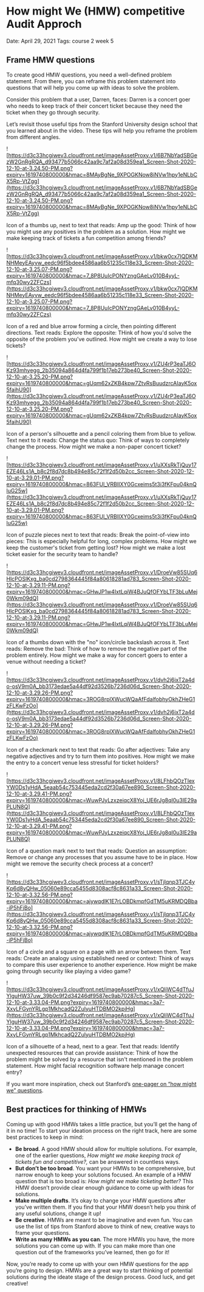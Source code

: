 # How might We (HMW) competitive Audit Approch

Date: April 29, 2021
Tags: course 2 week 5

[](http://crowdresearch.stanford.edu/w/img_auth.php/f/ff/How_might_we.pdf)

## Frame HMW questions

To create good HMW questions, you need a well-defined problem statement. From there, you can reframe this problem statement into questions that will help you come up with ideas to solve the problem.

Consider this problem that a user, Darren, faces: Darren is a concert goer who needs to keep track of their concert ticket because they need the ticket when they go through security.

Let’s revisit those useful tips from the Stanford University design school that you learned about in the video. These tips will help you reframe the problem from different angles.

![https://d3c33hcgiwev3.cloudfront.net/imageAssetProxy.v1/6B7NbYadSBGezW2GnRgRQA_d93477b5066c42aa9c7af2a08d359ea1_Screen-Shot-2020-12-10-at-3.24.50-PM.png?expiry=1619740800000&hmac=8MAyBgNe_9XPOGKNow8iNVw1hpy1eNLbCX5Rp-VtZgg](https://d3c33hcgiwev3.cloudfront.net/imageAssetProxy.v1/6B7NbYadSBGezW2GnRgRQA_d93477b5066c42aa9c7af2a08d359ea1_Screen-Shot-2020-12-10-at-3.24.50-PM.png?expiry=1619740800000&hmac=8MAyBgNe_9XPOGKNow8iNVw1hpy1eNLbCX5Rp-VtZgg)

Icon of a thumbs up, next to text that reads: Amp up the good: Think of how you might use any positives in the problem as a solution. How might we make keeping track of tickets a fun competition among friends?

![https://d3c33hcgiwev3.cloudfront.net/imageAssetProxy.v1/bkw0cx7IQDKMNHMeyEAyvw_eedc96f5bdee4586aa6b51235c118e33_Screen-Shot-2020-12-10-at-3.25.07-PM.png?expiry=1619740800000&hmac=7_8P8UuIcPONYzngGAeLv010B4yyL-mfq30wy2ZFCzs](https://d3c33hcgiwev3.cloudfront.net/imageAssetProxy.v1/bkw0cx7IQDKMNHMeyEAyvw_eedc96f5bdee4586aa6b51235c118e33_Screen-Shot-2020-12-10-at-3.25.07-PM.png?expiry=1619740800000&hmac=7_8P8UuIcPONYzngGAeLv010B4yyL-mfq30wy2ZFCzs)

Icon of a red and blue arrow forming a circle, then pointing different directions. Text reads: Explore the opposite: THink of how you'd solve the opposite of the problem you've outlined. How might we create a way to lose tickets?

![https://d3c33hcgiwev3.cloudfront.net/imageAssetProxy.v1/ZU4rP3eaTJ6OKz93mhyegg_2b35094a864d4fa799f1b17eb273be40_Screen-Shot-2020-12-10-at-3.25.20-PM.png?expiry=1619740800000&hmac=gUqm62xZKB4kpw7ZtvRsBuudzrcAIayK5ox5faihU90](https://d3c33hcgiwev3.cloudfront.net/imageAssetProxy.v1/ZU4rP3eaTJ6OKz93mhyegg_2b35094a864d4fa799f1b17eb273be40_Screen-Shot-2020-12-10-at-3.25.20-PM.png?expiry=1619740800000&hmac=gUqm62xZKB4kpw7ZtvRsBuudzrcAIayK5ox5faihU90)

Icon of a person's silhouette and a pencil coloring them from blue to yellow. Text next to it reads: Change the status quo: Think of ways to completely change the process. How might we make a non-paper concert ticket?

![https://d3c33hcgiwev3.cloudfront.net/imageAssetProxy.v1/uXXsRkTjQuy17EZE46Ls1A_b8c2f8d7dc8b494e85c72f1f2d50b2cc_Screen-Shot-2020-12-10-at-3.29.01-PM.png?expiry=1619740800000&hmac=863FUl_VRBIIXY0Gcxeims5t3i3fKFpu04knQluG25w](https://d3c33hcgiwev3.cloudfront.net/imageAssetProxy.v1/uXXsRkTjQuy17EZE46Ls1A_b8c2f8d7dc8b494e85c72f1f2d50b2cc_Screen-Shot-2020-12-10-at-3.29.01-PM.png?expiry=1619740800000&hmac=863FUl_VRBIIXY0Gcxeims5t3i3fKFpu04knQluG25w)

Icon of puzzle pieces next to text that reads: Break the point-of-view into pieces: This is especially helpful for long, complex problems. How might we keep the customer's ticket from getting lost? How might we make a lost ticket easier for the security team to handle?

![https://d3c33hcgiwev3.cloudfront.net/imageAssetProxy.v1/DroeVw85SUq6HlcPOSlKxg_ba0cd2798364445f84a80618281ad783_Screen-Shot-2020-12-10-at-3.29.11-PM.png?expiry=1619740800000&hmac=GHwJP1w4IxtLqiW4BJuQfOFYbLTF3bLuMej0Wkm09dQ](https://d3c33hcgiwev3.cloudfront.net/imageAssetProxy.v1/DroeVw85SUq6HlcPOSlKxg_ba0cd2798364445f84a80618281ad783_Screen-Shot-2020-12-10-at-3.29.11-PM.png?expiry=1619740800000&hmac=GHwJP1w4IxtLqiW4BJuQfOFYbLTF3bLuMej0Wkm09dQ)

Icon of a thumbs down with the "no" icon/circle backslash across it. Text reads: Remove the bad: Think of how to remove the negative part of the problem entirely. How might we make a way for concert goers to enter a venue without needing a ticket?

![https://d3c33hcgiwev3.cloudfront.net/imageAssetProxy.v1/dvh2j6ixT2a4do-osV9m0A_bb3173edae5a44df92d3526b7236d06d_Screen-Shot-2020-12-10-at-3.29.26-PM.png?expiry=1619740800000&hmac=3ROG8rplXWucWQaAfFdalfobhyOkhZHeG1zFLKwFzOo](https://d3c33hcgiwev3.cloudfront.net/imageAssetProxy.v1/dvh2j6ixT2a4do-osV9m0A_bb3173edae5a44df92d3526b7236d06d_Screen-Shot-2020-12-10-at-3.29.26-PM.png?expiry=1619740800000&hmac=3ROG8rplXWucWQaAfFdalfobhyOkhZHeG1zFLKwFzOo)

Icon of a checkmark next to text that reads: Go after adjectives: Take any negative adjectives and try to turn them into positives. How might we make the entry to a concert venue less stressful for ticket holders?

![https://d3c33hcgiwev3.cloudfront.net/imageAssetProxy.v1/8LFhbQOzTIexYW0Ds1yHdA_5eaab54c753445eda2cd2f30a67ee890_Screen-Shot-2020-12-10-at-3.29.41-PM.png?expiry=1619740800000&hmac=WuwPJyLzxzeiqcX8Yoj_UE6rJg8qI0u3IE29aPLUN8Q](https://d3c33hcgiwev3.cloudfront.net/imageAssetProxy.v1/8LFhbQOzTIexYW0Ds1yHdA_5eaab54c753445eda2cd2f30a67ee890_Screen-Shot-2020-12-10-at-3.29.41-PM.png?expiry=1619740800000&hmac=WuwPJyLzxzeiqcX8Yoj_UE6rJg8qI0u3IE29aPLUN8Q)

Icon of a question mark next to text that reads: Question an assumption: Remove or change any processes that you assume have to be in place. How might we remove the security check process at a concert?

![https://d3c33hcgiwev3.cloudfront.net/imageAssetProxy.v1/sTjIqnp3TJC4yKp6d8yQHw_05060e89cca5455d8308acf8c8631a33_Screen-Shot-2020-12-10-at-3.32.56-PM.png?expiry=1619740800000&hmac=ajywqdlK1E7rLOBDkmpfGdTM5uKRMDQBba-iP5hFjBo](https://d3c33hcgiwev3.cloudfront.net/imageAssetProxy.v1/sTjIqnp3TJC4yKp6d8yQHw_05060e89cca5455d8308acf8c8631a33_Screen-Shot-2020-12-10-at-3.32.56-PM.png?expiry=1619740800000&hmac=ajywqdlK1E7rLOBDkmpfGdTM5uKRMDQBba-iP5hFjBo)

Icon of a circle and a square on a page with an arrow between them. Text reads: Create an analogy using established need or context: Think of ways to compare this user experience to another experience. How might be make going through security like playing a video game?

![https://d3c33hcgiwev3.cloudfront.net/imageAssetProxy.v1/xQliWC4dTfuJYlguHW37uw_39b0c9f2d34246df9587ec9ab70287c5_Screen-Shot-2020-12-10-at-3.33.04-PM.png?expiry=1619740800000&hmac=3a7-XxyLFGynYRLgp1MkhcadQ2ZulyuHTDBMO2kpjHg](https://d3c33hcgiwev3.cloudfront.net/imageAssetProxy.v1/xQliWC4dTfuJYlguHW37uw_39b0c9f2d34246df9587ec9ab70287c5_Screen-Shot-2020-12-10-at-3.33.04-PM.png?expiry=1619740800000&hmac=3a7-XxyLFGynYRLgp1MkhcadQ2ZulyuHTDBMO2kpjHg)

Icon of a silhouette of a head, next to a gear. Text that reads: Identify unexpected resources that can provide assistance: Think of how the problem might be solved by a resource that isn't mentioned in the problem statement. How might facial recognition software help manage concert entry?

If you want more inspiration, check out Stanford’s [one-pager on “how might we” questions](http://crowdresearch.stanford.edu/w/img_auth.php/f/ff/How_might_we.pdf).

## Best practices for thinking of HMWs

Coming up with good HMWs takes a little practice, but you’ll get the hang of it in no time! To start your ideation process on the right track, here are some best practices to keep in mind:

- **Be broad**. A good HMW should allow for multiple solutions. For example, one of the earlier questions, *How might we make keeping track of tickets fun and competitive?,* can be answered in countless ways.
- **But don’t be too broad**. You want your HMWs to be comprehensive, but narrow enough to keep your solutions focused. An example of a HMW question that is too broad is: *How might we make ticketing better?* This HMW doesn’t provide clear enough guidance to come up with ideas for solutions.
- **Make multiple drafts**. It’s okay to change your HMW questions after you’ve written them. If you find that your HMW doesn’t help you think of any useful solutions, change it up!
- **Be creative**. HMWs are meant to be imaginative and even fun. You can use the list of tips from Stanford above to think of new, creative ways to frame your questions.
- **Write as many HMWs as you can**. The more HMWs you have, the more solutions you can come up with. If you can make more than one question out of the frameworks you’ve learned, then go for it!

Now, you’re ready to come up with your own HMW questions for the app you’re going to design. HMWs are a great way to start thinking of potential solutions during the ideate stage of the design process. Good luck, and get creative!